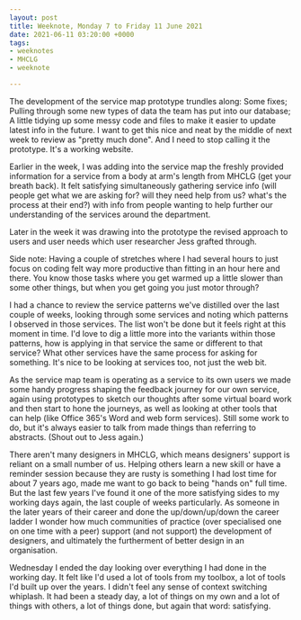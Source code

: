 ```yaml
---
layout: post
title: Weeknote, Monday 7 to Friday 11 June 2021
date: 2021-06-11 03:20:00 +0000
tags:
- weeknotes
- MHCLG
- weeknote

---
```

  
The development of the service map prototype trundles along: Some fixes; Pulling through some new types of data the team has put into our database; A little tidying up some messy code and files to make it easier to update latest info in the future. I want to get this nice and neat by the middle of next week to review as "pretty much done". And I need to stop calling it the prototype. It's a working website.

Earlier in the week, I was adding into the service map the freshly provided information for a service from a body at arm's length from MHCLG (get your breath back). It felt satisfying simultaneously gathering service info (will people get what we are asking for? will they need help from us? what's the process at their end?) with info from people wanting to help further our understanding of the services around the department.

Later in the week it was drawing into the prototype the revised approach to users and user needs which user researcher Jess grafted through.

Side note: Having a couple of stretches where I had several hours to just focus on coding felt way more productive than fitting in an hour here and there. You know those tasks where you get warmed up a little slower than some other things, but when you get going you just motor through?

I had a chance to review the service patterns we've distilled over the last couple of weeks, looking through some services and noting which patterns I observed in those services. The list won't be done but it feels right at this moment in time. I'd love to dig a little more into the variants within those patterns, how is applying in that service the same or different to that service? What other services have the same process for asking for something. It's nice to be looking at services too, not just the web bit.

As the service map team is operating as a service to its own users we made some handy progress shaping the feedback journey for our own service, again using prototypes to sketch our thoughts after some virtual board work and then start to hone the journeys, as well as looking at other tools that can help (like Office 365's Word and web form services). Still some work to do, but it's always easier to talk from made things than referring to abstracts. (Shout out to Jess again.)

There aren't many designers in MHCLG, which means designers' support is reliant on a small number of us. Helping others learn a new skill or have a reminder session because they are rusty is something I had lost time for about 7 years ago, made me want to go back to being "hands on" full time. But the last few years I've found it one of the more satisfying sides to my working days again, the last couple of weeks particularly. As someone in the later years of their career and done the up/down/up/down the career ladder I wonder how much communities of practice (over specialised one on one time with a peer) support (and not support) the development of designers, and ultimately the furtherment of better design in an organisation.

Wednesday I ended the day looking over everything I had done in the working day. It felt like I'd used a lot of tools from my toolbox, a lot of tools I'd built up over the years. I didn't feel any sense of context switching whiplash. It had been a steady day, a lot of things on my own and a lot of things with others, a lot of things done, but again that word: satisfying.